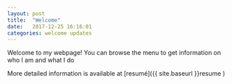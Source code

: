 ```yaml
---
layout: post
title:  "Welcome"
date:   2017-12-25 16:16:01
categories: welcome updates
---
```


Welcome to my webpage! You can browse the menu to get information on who I am and what I do


More detailed information is available at [resumé]({{  site.baseurl }}resume )
